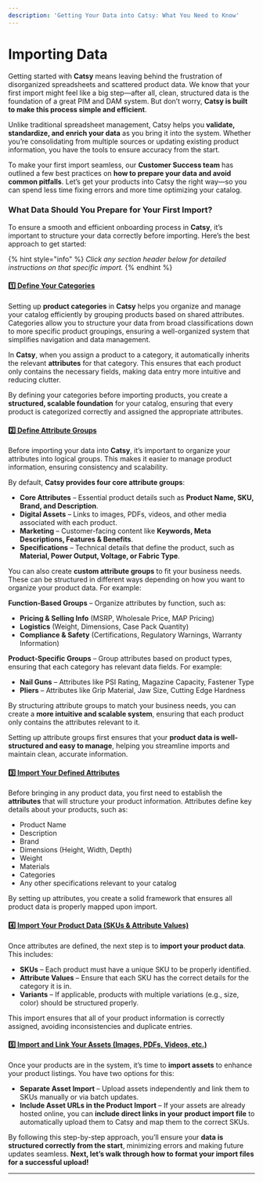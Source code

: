 ```yaml
---
description: 'Getting Your Data into Catsy: What You Need to Know'
---
```


# Importing Data

Getting started with **Catsy** means leaving behind the frustration of disorganized spreadsheets and scattered product data. We know that your first import might feel like a big step—after all, clean, structured data is the foundation of a great PIM and DAM system. But don’t worry, **Catsy is built to make this process simple and efficient**.

Unlike traditional spreadsheet management, Catsy helps you **validate, standardize, and enrich your data** as you bring it into the system. Whether you’re consolidating from multiple sources or updating existing product information, you have the tools to ensure accuracy from the start.

To make your first import seamless, our **Customer Success team** has outlined a few best practices on **how to prepare your data and avoid common pitfalls**. Let’s get your products into Catsy the right way—so you can spend less time fixing errors and more time optimizing your catalog.

### **What Data Should You Prepare for Your First Import?**

To ensure a smooth and efficient onboarding process in **Catsy**, it’s important to structure your data correctly before importing. Here’s the best approach to get started:

{% hint style="info" %}
_Click any section header below for detailed instructions on that specific import._
{% endhint %}

#### [**1️⃣ Define Your Categories**](../mdm/categorization.md)

Setting up **product categories** in **Catsy** helps you organize and manage your catalog efficiently by grouping products based on shared attributes. Categories allow you to structure your data from broad classifications down to more specific product groupings, ensuring a well-organized system that simplifies navigation and data management.

In **Catsy**, when you assign a product to a category, it automatically inherits the relevant **attributes** for that category. This ensures that each product only contains the necessary fields, making data entry more intuitive and reducing clutter.

By defining your categories before importing products, you create a **structured, scalable foundation** for your catalog, ensuring that every product is categorized correctly and assigned the appropriate attributes.

#### [2️⃣ **Define Attribute Groups**](../mdm/attribute-groups.md)

Before importing your data into **Catsy**, it’s important to organize your attributes into logical groups. This makes it easier to manage product information, ensuring consistency and scalability.

By default, **Catsy provides four core attribute groups**:

* **Core Attributes** – Essential product details such as **Product Name, SKU, Brand, and Description**.
* **Digital Assets** – Links to images, PDFs, videos, and other media associated with each product.
* **Marketing** – Customer-facing content like **Keywords, Meta Descriptions, Features & Benefits**.
* **Specifications** – Technical details that define the product, such as **Material, Power Output, Voltage, or Fabric Type**.

You can also create **custom attribute groups** to fit your business needs. These can be structured in different ways depending on how you want to organize your product data. For example:

&#x20;**Function-Based Groups** – Organize attributes by function, such as:

* **Pricing & Selling Info** (MSRP, Wholesale Price, MAP Pricing)
* **Logistics** (Weight, Dimensions, Case Pack Quantity)
* **Compliance & Safety** (Certifications, Regulatory Warnings, Warranty Information)

**Product-Specific Groups** – Group attributes based on product types, ensuring that each category has relevant data fields. For example:

* **Nail Guns** – Attributes like PSI Rating, Magazine Capacity, Fastener Type
* **Pliers** – Attributes like Grip Material, Jaw Size, Cutting Edge Hardness

By structuring attribute groups to match your business needs, you can create a **more intuitive and scalable system**, ensuring that each product only contains the attributes relevant to it.

Setting up attribute groups first ensures that your **product data is well-structured and easy to manage**, helping you streamline imports and maintain clean, accurate information.

#### [3️⃣ **Import Your Defined Attributes**](../mdm/create-attributes.md)

Before bringing in any product data, you first need to establish the **attributes** that will structure your product information. Attributes define key details about your products, such as:

* Product Name
* Description
* Brand
* Dimensions (Height, Width, Depth)
* Weight
* Materials
* Categories
* Any other specifications relevant to your catalog

By setting up attributes, you create a solid framework that ensures all product data is properly mapped upon import.

#### [4️⃣ **Import Your Product Data (SKUs & Attribute Values)**](../pim/import-products/)

Once attributes are defined, the next step is to **import your product data**. This includes:

* **SKUs** – Each product must have a unique SKU to be properly identified.
* **Attribute Values** – Ensure that each SKU has the correct details for the category it is in.
* **Variants** – If applicable, products with multiple variations (e.g., size, color) should be structured properly.

This import ensures that all of your product information is correctly assigned, avoiding inconsistencies and duplicate entries.

#### [**5️⃣ Import and Link Your Assets (Images, PDFs, Videos, etc.)**](../dam/import.md)

Once your products are in the system, it’s time to **import assets** to enhance your product listings. You have two options for this:

* **Separate Asset Import** – Upload assets independently and link them to SKUs manually or via batch updates.
* **Include Asset URLs in the Product Import** – If your assets are already hosted online, you can **include direct links in your product import file** to automatically upload them to Catsy and map them to the correct SKUs.

By following this step-by-step approach, you’ll ensure your **data is structured correctly from the start**, minimizing errors and making future updates seamless. **Next, let’s walk through how to format your import files for a successful upload!**&#x20;

***



